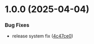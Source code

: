 # 1.0.0 (2025-04-04)


### Bug Fixes

* release system fix ([4c47ce0](https://github.com/willsheffler/hgeom/commit/4c47ce0dfbd9df17292ec866b7f2c7df971859f0))
